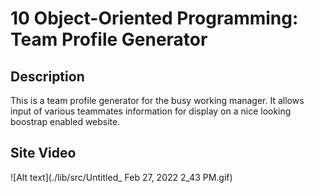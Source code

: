 # 10 Object-Oriented Programming: Team Profile Generator

## Description
This is a team profile generator for the busy working manager. It allows input of various teammates information for display on a nice looking boostrap enabled website.

## Site Video
![Alt text](./lib/src/Untitled_ Feb 27, 2022 2_43 PM.gif)

